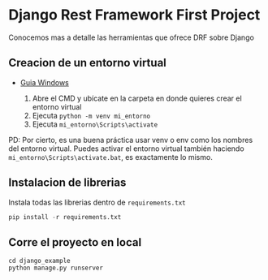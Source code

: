 # Django Rest Framework First Project

Conocemos mas a detalle las herramientas que ofrece DRF sobre Django
## Creacion de un entorno virtual

 - [Guia Windows](https://micro.recursospython.com/recursos/como-crear-un-entorno-virtual-venv.html)

    1. Abre el CMD y ubícate en la carpeta en donde quieres crear el entorno virtual
    2. Ejecuta ```python -m venv mi_entorno```
    3. Ejecuta ```mi_entorno\Scripts\activate```
    


PD:
    Por cierto, es una buena práctica usar venv o env como los nombres del entorno virtual.
    Puedes activar el entorno virtual también haciendo ```mi_entorno\Scripts\activate.bat```, es exactamente lo mismo.
## Instalacion de librerias
Instala todas las librerias dentro de `requirements.txt`

```python
pip install -r requirements.txt
```

## Corre el proyecto en local

```
cd django_example
python manage.py runserver
```